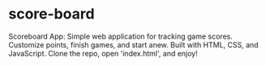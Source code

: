 # score-board
 Scoreboard App: Simple web application for tracking game scores. Customize points, finish games, and start anew. Built with HTML, CSS, and JavaScript. Clone the repo, open 'index.html', and enjoy!
